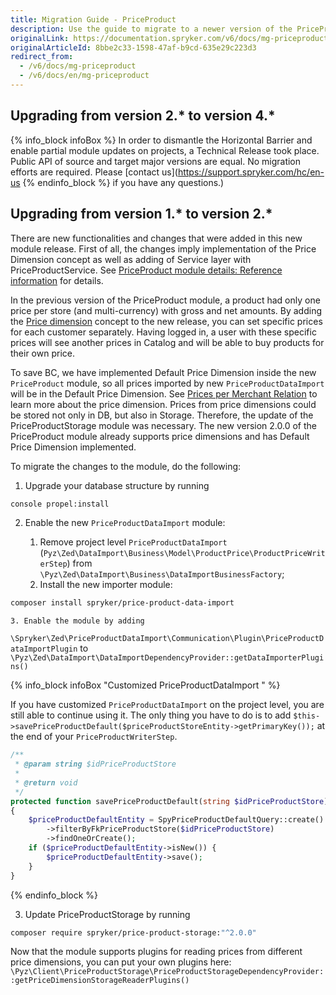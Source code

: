 ```yaml
---
title: Migration Guide - PriceProduct
description: Use the guide to migrate to a newer version of the PriceProduct module.
originalLink: https://documentation.spryker.com/v6/docs/mg-priceproduct
originalArticleId: 8bbe2c33-1598-47af-b9cd-635e29c223d3
redirect_from:
  - /v6/docs/mg-priceproduct
  - /v6/docs/en/mg-priceproduct
---
```


## Upgrading from version 2.* to version 4.*
{% info_block infoBox %}
In order to dismantle the Horizontal Barrier and enable partial module updates on projects, a Technical Release took place. Public API of source and target major versions are equal. No migration efforts are required. Please [contact us](https://support.spryker.com/hc/en-us
{% endinfo_block %} if you have any questions.)

## Upgrading from version 1.* to version 2.*
There are new functionalities and changes that were added in this new module release. First of all, the changes imply implementation of the Price Dimension concept as well as adding of Service layer with PriceProductService. See [PriceProduct module details: Reference information](/docs/scos/user/features/{{page.version}}/prices/prices-feature-overview/priceproduct-module-details-reference-information.html#priceproductservice) for details.

In the previous version of the PriceProduct module, a product had only one price per store (and multi-currency) with gross and net amounts.
By adding the [Price dimension](/docs/scos/user/features/{{page.version}}/prices/prices-feature-overview/priceproduct-module-details-reference-information.html#price-dimension) concept to the new release, you can set specific prices for each customer separately. Having logged in, a user with these specific prices will see another prices in Catalog and will be able to buy products for  their own price.

To save BC, we have implemented Default Price Dimension inside the new `PriceProduct` module, so all prices imported by new `PriceProductDataImport` will be in the Default Price Dimension. See [Prices per Merchant Relation](/docs/scos/user/features/{{page.version}}/merchant-custom-prices/merchant-custom-prices-feature-overview.html) to learn more about the price dimension.
Prices from price dimensions could be stored not only in DB, but also in Storage. Therefore, the update of the PriceProductStorage module was necessary. The new version 2.0.0 of the PriceProduct module already supports price dimensions and has Default Price Dimension implemented.

To migrate the changes to the module, do the following:

1. Upgrade your database structure by running

```Bash
console propel:install
```

2. Enable the new `PriceProductDataImport` module:

    1. Remove project level `PriceProductDataImport` (`Pyz\Zed\DataImport\Business\Model\ProductPrice\ProductPriceWriterStep`) from `\Pyz\Zed\DataImport\Business\DataImportBusinessFactory`;
    2. Install the new importer module:

```Bash
composer install spryker/price-product-data-import
```
    3. Enable the module by adding
`\Spryker\Zed\PriceProductDataImport\Communication\Plugin\PriceProductDataImportPlugin` to `\Pyz\Zed\DataImport\DataImportDependencyProvider::getDataImporterPlugins()`

{% info_block infoBox "Customized PriceProductDataImport " %}

If you have customized `PriceProductDataImport` on the project level, you are still able to continue using it. The only thing you have to do is to add `$this->savePriceProductDefault($priceProductStoreEntity->getPrimaryKey());` at the end of your `PriceProductWriterStep`.

```php
/**
 * @param string $idPriceProductStore
 *
 * @return void
 */
protected function savePriceProductDefault(string $idPriceProductStore): void
{
    $priceProductDefaultEntity = SpyPriceProductDefaultQuery::create()
        ->filterByFkPriceProductStore($idPriceProductStore)
        ->findOneOrCreate();
    if ($priceProductDefaultEntity->isNew()) {
        $priceProductDefaultEntity->save();
    }
}
```

{% endinfo_block %}

3. Update PriceProductStorage by running

```Bash
composer require spryker/price-product-storage:"^2.0.0"
```

Now that the module supports plugins for reading prices from different price dimensions, you can put your own plugins here:
`\Pyz\Client\PriceProductStorage\PriceProductStorageDependencyProvider::getPriceDimensionStorageReaderPlugins()`
